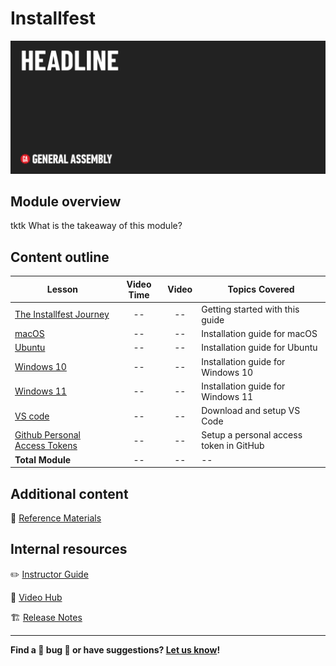 # Installfest

![Hero image](./assets/tktkhero-main.png)

## Module overview

tktk What is the takeaway of this module?

## Content outline

| Lesson | Video Time | Video | Topics Covered |
| ------ |:----------:|:-----:| -------------- |
| [The Installfest Journey](./the-installfest-journey/README.md)                  | -- | -- | Getting started with this guide         |
| [macOS](./macos/README.md)                                                      | -- | -- | Installation guide for macOS            |
| [Ubuntu](./ubuntu/README.md)                                                    | -- | -- | Installation guide for Ubuntu           |
| [Windows 10](./windows-10/README.md)                                            | -- | -- | Installation guide for Windows 10       |
| [Windows 11](./windows-11/README.md)                                            | -- | -- | Installation guide for Windows 11       |
| [VS code](./vs-code/README.md)                                                  | -- | -- | Download and setup VS Code              |
| [Github Personal Access Tokens](./github-personal-access-token/README.md)       | -- | -- | Setup a personal access token in GitHub |
|  **Total Module**                                                               | -- | -- | --                                      |

## Additional content 

📖 [Reference Materials](./references/README.md)


## Internal resources

✏️ [Instructor Guide](./internal-resources/instructor-guide.md)

🎥 [Video Hub](./internal-resources/video-hub/README.md)

🏗️ [Release Notes](./internal-resources/release-notes.md)

---

**Find a 👾 bug 👾 or have suggestions? [Let us know](https://git.generalassemb.ly/modular-curriculum-all-courses/universal-resources-internal/blob/main/module-feedback.md)!**
